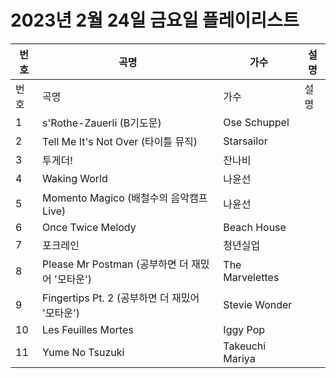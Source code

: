 # 2023년 2월 24일 금요일 플레이리스트

| 번호 | 곡명 | 가수 | 설명 |
|------|------|------|------|
| 번호 | 곡명 | 가수 | 설명 |
| 1 | s'Rothe-Zauerli (B기도문) | Ose Schuppel |  |
| 2 | Tell Me It's Not Over (타이틀 뮤직) | Starsailor |  |
| 3 | 투게더! | 잔나비 |  |
| 4 | Waking World | 나윤선 |  |
| 5 | Momento Magico (배철수의 음악캠프 Live) | 나윤선 |  |
| 6 | Once Twice Melody | Beach House |  |
| 7 | 포크레인 | 청년실업 |  |
| 8 | Please Mr Postman (공부하면 더 재밌어 '모타운') | The Marvelettes |  |
| 9 | Fingertips Pt. 2 (공부하면 더 재밌어 '모타운') | Stevie Wonder |  |
| 10 | Les Feuilles Mortes | Iggy Pop |  |
| 11 | Yume No Tsuzuki | Takeuchi Mariya |  |
